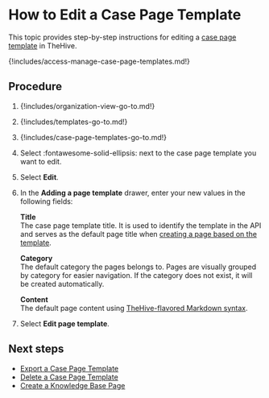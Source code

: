 # How to Edit a Case Page Template

This topic provides step-by-step instructions for editing a [case page template](about-case-page-templates.md) in TheHive.

{!includes/access-manage-case-page-templates.md!}

## Procedure

1. {!includes/organization-view-go-to.md!}

2. {!includes/templates-go-to.md!}

3. {!includes/case-page-templates-go-to.md!}

4. Select :fontawesome-solid-ellipsis: next to the case page template you want to edit.

5. Select **Edit**.

6. In the **Adding a page template** drawer, enter your new values in the following fields:

    **Title**  
    The case page template title. It is used to identify the template in the API and serves as the default page title when [creating a page based on the template](../../../../knowledge-base/create-a-knowledge-base-page.md#create-a-page-at-the-case-level).

    **Category**  
    The default category the pages belongs to. Pages are visually grouped by category for easier navigation. If the category does not exist, it will be created automatically.

    **Content**  
    The default page content using [TheHive-flavored Markdown syntax](../../../../thehive-flavored-markdown.md).

7. Select **Edit page template**.

## Next steps

* [Export a Case Page Template](export-a-case-page-template.md)
* [Delete a Case Page Template](delete-a-case-page-template.md)
* [Create a Knowledge Base Page](../../../../knowledge-base/create-a-knowledge-base-page.md#create-a-page-at-the-case-level)
